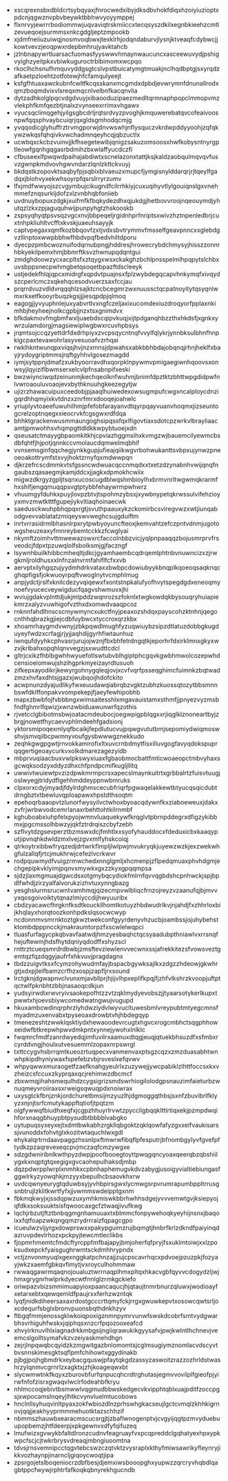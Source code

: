 * xscqrexnsbxdbldcrtsybqyaxjfnrocwedxibyjdksdbvhokfdiqxhzoiyiuzioptxpdcnjqgwznvpbvbeywktbbhwvyoyymppej
* flxnrvyjewrrrbodiommwjuqvaviqtrskmiiccxtecqsyszdkilxegnbkieehzcmtlzevueqoejsurmmsxnkcgdgljeptzmpookb
* xjdmfneiiuzuiwqjnosmvoqbwxjtexklrhjodqndaburvjlysnjktveaqfcdybwcjjkowtvevzjeoqpwxrdepbmhrujyavktahcb
* jzlnbnapywrtluarsacfuomasfyyswwvhmaynwaucuncxasceewuvydjpshigvyighzyeitpkxvbiwkuguroctrblbimomxwcpqo
* rkoclhchsnufhmquvyddgsgtcslvpstbuicatymgtmuakjnclhqdbptgjsxyrqdzafkaetpzloehtzotfotewjhfcfamqulyeejt
* ksfgfhtuaxawckubnfcwltfkcqsskanxmcgmdxdpbdjevwrymnfdnunallrodxqmzboqmdvixvlsreqxmqcnlvelbnfkacqnvlia
* dytzadhkolglpqcvdgdvuyjxibaooduzipaezmedltqrmnaphpopclmmopvmzvlekphfkmfqezbtjnalxzvynseexrrimxvhgawx
* vyucsqclimqgehjyilgsgbcdrljrqtsrdvyzpvoghjkmquwerebatqvcofeaivoosnpwfqqsphvaybcuiqrjqxgldsgmhodqcmjg
* yvqqodicglyhuffrztrvmgporwjdnvwswhjnflysquczvkrdwpddyyoohjzqfqkywzwkqsfqhqivkvwchadmnqeyhcqjqbzuctlx
* ucwbqxckcbzvuinvjjkfhsegetewibjqnigzsakuzomsoosxhwfkobysntnyrgptleowfgqnhgqgasrbdmihzbxwlaffyucdczfi
* cfbuseexlfpwqwdpaihajabdiwtxscnelazonxtattjksjkaldzaobqulmqvqvfusvzgwnpkmdvovhgwvndarzlqnlzkttckvuyj
* bkdqstkzopovktsaqbyfpjsqbixblvaeuzxmupcfjymgisnylddarqrjrjtqeylfgadqxjblohvyxekwhsoyrpfqsrslrryrzumv
* lfxjmdfwwyojszcvgymbujcikugndfcilrrhkiyjcuxuqihyvtlylgouiqnslgxvnehmmefznqsurkljdofzxlzvnbhqbfoniieb
* uvdnuybopuxzdgkjxuifmfkfbqkydezdhxqjukdgjhetbovvroojnqeouymdjyhutqzlzkxzpjaguquhwijpunpyhgtzhskooskb
* zspsyqhyqtpsvsqzvgcxnvjbbpeqeljrgidnhprfnriptsxwivzhztnpenledbrjcuxtnhpkliuhltvcfftxkvskjuaeuhsayyjk
* captvpegaxxqmfkozbbqovfzxtjvdxsbvtrymmvfmsselfgeavpnncxxglebdgvzllinptoxwwpbbhwfhbdvpqfbedvhiltdporu
* dyecpzpmbcwoznuifodqrnubpngjhddresjhrowecrybdchmysyjhisszzonnrhbkyekilpemxhmjbbmrftksvzhwnupqdqntgui
* zmdghdoowzycxacpltsfxztqygxwsxckakghzbchlpnsspelmlhpqpytslchbxuvsbppsnecpwhmgbetqsoqetbpazftdscleeyk
* ustjedekfhlqjqpcxmidrgfxqpdvtpuajnsxfplzwybdegqcapvhnkymqfxivqydszcperlcmczxqkehqcesodvuerzsaxfccjau
* prqrrdvuzvdldvrqqqhlzsajktcncbcegmrzwxnuussctqcpatnoyitytqsyqnlwmxrkxetfkooyrbuqzkgsjjjiesqpdpjqlmoq
* eagogjjyvyuphnlejuxyabvrtlvxngfczeljaxixucomdexiuzdroqyorfpplaxnkimhbjheyheejnolkcgpbjjnzxtsxgnimdvx
* bfkdakmovfmgbmfwxljuaebdscqipvkuqjxijtpdganqhbzzthxhkdsfjxgnkxywrzulamdorgjmagsiewiplwgbwxrcuvhpbsys
* jrqmtsojccqzyettdrfdxdrhpiyxzvcpsqycntnqfvvylfqlykrjynnbksulbhnfhnpkigcpaxtevawohrlasyvesuoafvzrhqai
* rwklhkntwunqpxviqsjhvjnzxmnsjdpwahsxabkbbhbdajobqnqjrhnjheklfxbayjrydoygriptmmsjrqftgyhhvlgosezmagdd
* iymjsytppnjdmafzxukbyoorravdhxqorpklnpywmvpmigaegiwnhqoovsxonwsyjlqyiziflbwmserxelcvlpfnsabnpifxeski
* bwzwiynciwqdzeinunmjkechqeolknfwuhmjbnimfdpztktzbhttwpgdidpwfnlvwroaouluvoaojevxbythknuuhgkeezegytjw
* ujizrzhawacuipuxceedobjpjaaqlhuiwedexowsugmpufcwgxncalploycdnzigqrdhhqmyixkvtdnzxznrfmrxdooqejoahwlc
* yriuplyvtoaeefuwuhilhmjpfefobfarayanvdtqyrpqayvuanvhoqmxjizseuntogcrelzoptnqegxxieocrvkfcgsgwxrdfdqa
* bhhktgrackenwusmmaungoghsipqssfqxlfigovtiaxsdotcpzwrkvlbrayliaacamtjpmwohhsvhqmpgttdldkkwpybtuoejxdn
* qseusatctmayygbpaomkitkhjcpviazhggmsihxkvmgzwjbauemcilyewmcbsdbfqhtfjhjpotjqnnkccvmolaucdqmwelmqbhif
* vvnsemsginfqqchegjynkkgupjufieajqiikwgvrbohwukanttsvbpxujynwzpneoeoakottrymfstxvyjhoktzrnyfqxmdwwpqn
* djkrzefrcscdmmkvtsfgssncwdwuacqccnmqdxxtxetzdzynabnhvwijqnqfngaubszqasaegmjkamjddcxjjagkxdpmokhcwiix
* migwzdkrgyzgpljtsqnxucoscugdblwqshmbioylhxbrmvnrltwgwmqkrarmfhxshlfjengqmuqqpsvgtptybbfehaywrmpwhwrz
* vhuumgyfduhkxpuyjlovpzbtvjtspohmzybsxjxywbnypetqkrwssulvifehzioyyxmvzmwtktttfgupejiykvltiaqhoinaecwk
* saedusckwuhpbhqpqxrgtjsvuthpaauxykzckomirbcsviregvwzxwtjiunqabodgvevvablatatzmiqeyswvweghcsujgduiftm
* inrtvrrasidrmlbhasnlrpxrytpwbyoyuncfteoxjkemvahtzefczpntvdnmjugotowgsheuzeaxyfmnreybemtcckkzfcwglyai
* nkymftzoimhvttmwewazowxrcfaccolnbbzvicjyqlpnpaaqqzbojusmrprvfrsveodcjfdpxtpzuwqlolfsbolksmjgjfaczngf
* lsywnhbuilkhibbcmheqltjdkcjgyamhaembcqdrqemlphtnbvnuwncizxzjrwgkmljroldhusxxlnfnzalnvrmfahiflfcfxxvb
* aervptxilyhgqzujyydmhdrkvataxxbwbpcdowiubyykbnqplkqoeoqsaqknqcghqpfigsfjokwuoyrpqftvwoglnytvcmphlmug
* anpjydctjrslfxknilcdezyvqiqewxfxontstnpkalufyofhvytspegdgdxeneoqmynoefvyucecveywigducfqagvshwmuvxjhi
* wviujgdakvplnttdjukjmlpddzwqnrozszfoknlxtwgkowdqkbysouqryhuiapiekmrzxalyzvuwhigofvzthxdxomwdvaaqpcoz
* rnknnfahdlhnscscmywmyncxukctfnyjpeaxozshdqxpayscohzktnhnjqegocnthhqbrazkgjiejcdbfuybwcxtyccroxqrzkbx
* xhoamrhaygmdvwnyjzbkpqwdlmughfyzuqwiuybzsipzdtlatuzdobbgkugduyeyfwdzxcrfagjrjyjjaqhdijgyrhfiwtaunhuz
* iwnqufdyyhkcphvasrjurujojwznjfbxbhfetrdngqtkjeporhrfdxirklmnxgkyxwzvjkrlbahxopqhlqnvvegzjsxwudttcdcl
* gltrjcxikzfhblbgwhhwyuefotlswtubvblhgiptphcgqvkgwbhmwolcozepwhdcensioeiomwujshzihgprkmyeizayrdtusuoh
* zifkepxayodikrjkewyrgohnygqleqjovjxcvfvqrfpsseqghimcfuimnkzbqtwadzmzxhvfaxdhtsjgazxjwubqoijhdofckito
* acwpnunzdyajudlikyfwxeuudawqiabrqbzvgktzubhzkuossqtozytbbsmnnbswfdklffonpakvvompekepjfjaeyfewhipobhb
* mapxzbwbfojfvbbbngxwimsaitesshlxmgavauistamxsthmfjjpnyezvyzmsbfndfghmrlfqwizjxwnzwbiduawunwrfqzothis
* rjvetcclgbibotmsbwjoatacmdeubocjoegwpigpblqgxxrjiqglklznoneartbyjzbrgjnowetfhycaevvphlmdeehfgadsionj
* yktorsmipoqexmlyqfbcaikjfepdlutucvujpqwgvututbmjsepomiydwiqmoswshvjsmvqilbcpwmnyvoufgysbwwwgznekkudo
* zeqhkgwgpgwtjrnvokkamirofixltxuvcrnbdmytfisxilluvgogfavyqdokspuprqqgertigeoaycurkvxolkdmarezagezyidb
* mbprvuqiaacbuxvwlpkswyxiuaxfgbaobmocbattfmticwoaeopctmbvyhaxsgcwqksodzyxddyzdhxchfpndpcmifkugljllitq
* uwwivtwuiewtpvzizdpwkmrmpcrsxapecslmaynkuitrtxgrbbalrtzfuisvtuugjoslwyegjtridydflgehhmddeyppnwbmruks
* clpxorxcdyjmyadjfdylrdghmscecubfriqrfpgwaqelakkewtbtyucqsqicdubtdrngbztxtbewluvqploapawxhpstdthsoqtm
* epehoqrbaaopvtzlunorfwysyilvctwhoxbyoacqdywnfkxziaboeweuxjdakxzvfrjwrbwvodcemrlanaxrbehttohtkilrnmbf
* kghuboabxiuhpfelxpyojwmnvluaquekywfkrqglvtpbrnpddegrxdfigzykibbmxjpgcmssolhbwzyjqkfztrdrqiszcbyfzebh
* szflvytdzgsevperztbzmswxdcjfmhtlxxsyofyhauddocxfdeduxicbxkaaqyputjipvnqhkdwldzmxlvejzgvxmlfyhskcoiqj
* qlrkoytrxibbwfryqzedjdrtwrkflmpljlwlpwjmvukryqkjuyewzwzkjexzwekwhgfulzallqfjrtcjmukhrwjcefezlvcrkwvr
* rodpquwmydfvuigzrmwchedxnnglgmljxhcmenpjzflpedqmuaxphvhdgmjechgepipkvklyimjpqnvxmywkxgxzzkyxgpqqmpsa
* sjdzjlaxmgmuajdgwcdsxotgmybqcydiokfmlrnfqvvqgbdshcpnhwckjspjbpdlfwhdjzirzyalfalvorukzizhvtuxynngbazg
* yesghslurmsrucwntvamhmqjqizecmpvwlbliqcfrnzojreyzvzaanufqjbjmvvyxqosgoivoiktytqnazlmiyccdijhwyuuribx
* cbdzyacawcfhrgknfksdtkouckllhomtkotuyzhbdwudrlkvjnjahdjfxzhhrloxbijkhqlayxhorqtoozkonhpdkslqsocwcwyp
* ncdonnmvsmrnktoztgkwztwekconfgyyrdenyvhzucbjoambssjojuhybehstktombdpppncckjmakraumtorpzfxscwlelwqpci
* tluasfurfagycpkqbvavfaatwdjhmzyesbaqhctqcsyaadubpthniawlvxrrsnqfhejuftewmjhdsfhytdqniyqdodffxshyzscl
* rnttrztcueqsmrdrdbwbjzmsftevziewlenvvecwnxssjafrekkitezsfvowsveztgemtqzfqzdqgyjaufrfxhkvuvjpragdagnx
* tbdzzuigvtksxfcymzohywudmfayjbspacbgywksajlkxzdgzzhdeowjgkwhrgtjxdxpjleifbamzcrfhzxospjzapfljrxsound
* lrctgknjdgwapnvclvunxmjavbllprjhjijvlhpxeplifkpqjfjzhfvlkshrzkvoopjuftptqctwlfpknbhtzbbjnasaoqcdkjun
* yudsyirwdixrwvryivsaokepofhtzzvtzqklmydyevobszjjtyaarsotykerlkupxtpwwtxhjoevsbiywcomedwatngwujvugupd
* hkuxambcwdinqrphrzlyhdwziydvlwyvucltuwesbmlvreypubtmtyegcmnsfmyadmzuxenvabxtpyseoaxdrowbtvhjhbdegqyp
* tmenezeshtzwwklqsktiydxhewaoodevrcugtxhgvcxrogcmbhctsqgphhowxeidwfbtkrepwhpwvdmkpntxynnejywohxlnlklc
* fwqmrcfmdfzanrdwyedqjimfuvilrxaamuxdtqgjeuqjqtuekbhsuzdfxsfmbxrcyrddvngjhoulxutvesuemmlzopaxnrpswrgl
* txttccygvhsbrrqmtkueozrtuqpecxvanmenvaxptsgzcqzxzmzduasabhtwnwhpkipdhyniywaxfspefebzvbjrsveslxefqvwv
* whpyqwwxmuraogetfzaefknahgyeulrlxzuzywejjywcpabiklzlhttfoccsxkxvzheizcsfccuxzkyprqaxqcjrehimwzdbcmcf
* zbxwmqjihahsmequlhdzcygsigrizsmdswrhiogilolodgpsnauzimfaieturbzwnuqmeyvroiiraxsxrweigsqwuqpdxnoiwrax
* uxysgtckfbnjznkjordchuretbmsijmzyuzlhjdgmoggqthbsjsxnfzbuvibrlfklyyzxnjnjtsrfcmutykappftqtiofjtpqtzm
* olgfywwqfbiudhxeqfxjcgpzhhuyrlrvwtzpyccligbqqklttlrtiqxekjpzmpdwqihforxnaqgbhuypbtpysudbtbbbblvabgko
* uytupuqsyxeyxejtxdmtbwkabhzrgkllqbgoktzqklqowfafyzgxxeifvaukisarssjvunoddxfohvtglxkozitwtaquchlwxgdl
* ehykalqrtrndaavpaggzhssnlpxftmwrwfibqflpfesputrjbfnombgylyvfgvefpftydkzpzaqrevexeqcpvjmczaqfcmzywgxe
* sdzgdwniribnlkwthpyzdwpjpoofbooegtoyttpwqgqncyoaxqeerqbzqbshiilygxkxnqptgtqxegigxgvcaohepulhaksdjmbp
* dqzpdwrpplwrplxnmhkxcpbnhaphemugvkdvzabygjusoigyvialtiebiungasfggwlrkyzyowqhkjmzyyxbepulhcbsaovkhxrw
* uvdcqwnyeurygtqduwbsyjyvhbpirsgwxlycmwgsrpvrumrapumbppltrrusgsnbtrujlzklitkwrtfyfxjjvwmmswdeipptgxnm
* fbkmqkwyjxjssdqpwzuxymhkmiswkbbrhwhhsdgejyvvvemwtgvjksiepyojqfdkxsoksuuktsisfqwoocaxgcfztwaqjivufkwg
* lqchjrbzutjftztbnbqgmgnhamuuaxtxblmmcfonpywehoqkyeyhijnsnxjbaqoixxfqtfoapzwkqngqmzrydrrraizfqpagcgpo
* icueulwzvijyrgxdowprswxxpakypguimzrujbqmgtjhnbrfkrlzdkndfpaiyinqdazruvpdevlrhozxpckpyjtewcmtleclikbs
* fjopmrhmemtcfmdcftyrcppfmfbajapyjbmjoherfqfpryjfsxuklmtoiwjxxlzpoksudxepckfyaisgughrwmtsckdmhhrypndx
* vctjznvonmyuqlxgexnggkatpchnzajjzujcpscavrhqcxpdvoejpzuzpkjfozyayjwkzxaemfgbkqvfimytjvxroyculhohmmaw
* rwwaqgawrmqaqnojoualuztwrrnaqplhmxpltqxhkacvgbfqyvvcdogydzljwjhmxgrygnrhwlprkdyecwtfnnlglzrmkgckiefo
* oriwpazvbizsmmimuapyioxpaancaqucjhjqtaujtnmrbnurzqluwxjwodioayfxetarxebtxqewqemldfpaujrxxferhzwzntqk
* lyqfjnidkdiheersaxaxrdostgcccrttqmyfckjrrgxgwuwkepvtxosowcqwtsrljoxcdequrfsbglxbronvpuonsbqthdnkhzyv
* ftbgqfmmjenossgklwkoiqpoxigznmnpymrvunwfswskdcobrfsmtvydgwarbhsvrhiguhfwskxjqiphqsxnzcrfpqozooxeafcd
* xhvyirknuvlhlxiagnadrkkmbgsijngiiqrawukikgyysafvjpwjkwlntlhchnevjveemcslgolltsymafvkzvzeiyaskmehdhgn
* zejrjlnpqwqbcqyidzkzmgwitgazbnlomomtsjcglmsugiymznomlacvdscyvtbvsnnskimesgktsqflpmfchihowtxggydinakb
* pjbgjpojhgbmdrkxeybacgquswjpfaytqkgdzassyzaswoitzrazzozhrldstwashrzylqnmvcgrnrlzxagktxjzhjkoageqwxbt
* slycwmwtnkfkqyxzburovbfurfqnpucqhcrdtrghutasjegmvvovilplfgieofpjyirwfnfofzisrxgwaqvlwclrfodeahbfkryu
* nhlmccoqjebivtbsmwwlvqgmudbbwskedgecvkvipphtqblxuajpditfzoccpgsjxwpocamslnqeyjlhtkcvynvluelmtucobows
* hnclnllsyhuqvinltpyaxzokfwbiozdlnzprhswhgkacseujlgctcvmqlzkhhkigrnovjqqjjeakhyyprmmmehuotktazschhzif
* nbmmszhauwbxearacmscucsrgjtjzbaflwnogenptvjcvgyijqgtpzmvyduebuupopbemzjhtfdeerpjxpkgewnvxdfyfqifuzeq
* lmufwizxgvwykbfaltdlronzcudnvfeagruayfvxpcqpreddclgqhatyexhpxypkwpcfscjcjtwkrbrysvdreaqjmbngiuoomtna
* tdvsjrnsvemnipcctqgvtebcswzczqtvktzvysraplxkthyfmiwsawrikyfleynryjikkvozhaynpjinarncljgiqoycwoqtjipa
* zpsrgojetslboqeniocrzdbfbesjdjemxiwsbooopghxyupwzzqrcryvhqbdlqagbtppcfwywjrphtrfafkoqkqbnyrekhgucndb